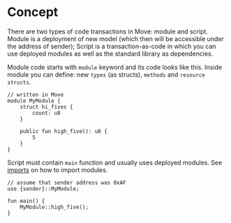 # Concept

There are two types of code transactions in Move: module and script. Module is a deployment of new model (which then will be accessible under the address of sender); Script is a transaction-as-code in which you can use deployed modules as well as the standard library as dependencies.

Module code starts with `module` keyword and its code looks like this. Inside module you can define: new `types` (as structs), `methods` and `resource structs`.

```Move
// written in Move
module MyModule {
    struct hi_fives {
        count: u8
    }

    public fun high_five(): u8 {
        5
    }
}
```

Script must contain `main` function and usually uses deployed modules. See [imports](move-language-reference/imports.md) on how to import modules.

```Move
// assume that sender address was 0xAF
use {sender}::MyModule;

fun main() {
    MyModule::high_five();
}
```

